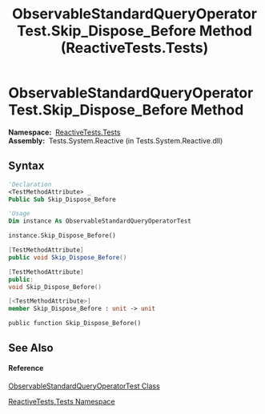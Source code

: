 ﻿---
title: ObservableStandardQueryOperatorTest.Skip_Dispose_Before Method  (ReactiveTests.Tests)
TOCTitle: Skip_Dispose_Before Method
ms:assetid: M:ReactiveTests.Tests.ObservableStandardQueryOperatorTest.Skip_Dispose_Before
ms:mtpsurl: https://msdn.microsoft.com/en-us/library/reactivetests.tests.observablestandardqueryoperatortest.skip_dispose_before(v=VS.103)
ms:contentKeyID: 36619383
ms.date: 06/28/2011
mtps_version: v=VS.103
f1_keywords:
- ReactiveTests.Tests.ObservableStandardQueryOperatorTest.Skip_Dispose_Before
dev_langs:
- CSharp
- JScript
- VB
- FSharp
- c++
---

# ObservableStandardQueryOperatorTest.Skip\_Dispose\_Before Method

**Namespace:**  [ReactiveTests.Tests](hh289046\(v=vs.103\).md)  
**Assembly:**  Tests.System.Reactive (in Tests.System.Reactive.dll)

## Syntax

``` vb
'Declaration
<TestMethodAttribute> _
Public Sub Skip_Dispose_Before
```

``` vb
'Usage
Dim instance As ObservableStandardQueryOperatorTest

instance.Skip_Dispose_Before()
```

``` csharp
[TestMethodAttribute]
public void Skip_Dispose_Before()
```

``` c++
[TestMethodAttribute]
public:
void Skip_Dispose_Before()
```

``` fsharp
[<TestMethodAttribute>]
member Skip_Dispose_Before : unit -> unit 
```

``` jscript
public function Skip_Dispose_Before()
```

## See Also

#### Reference

[ObservableStandardQueryOperatorTest Class](hh288944\(v=vs.103\).md)

[ReactiveTests.Tests Namespace](hh289046\(v=vs.103\).md)

